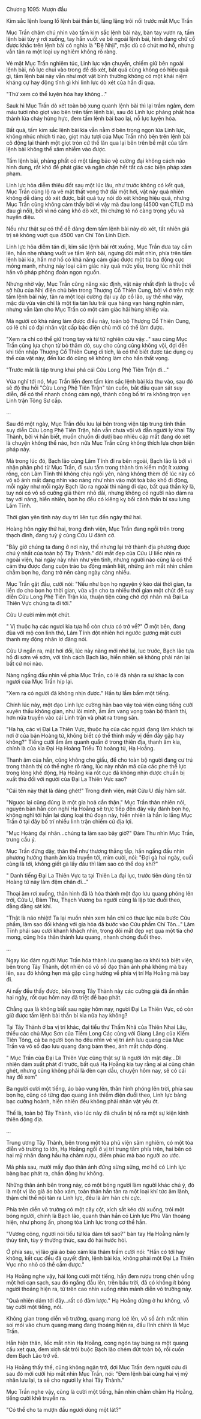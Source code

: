 




Chương 1095: Mượn đầu


Kim sắc lệnh loang lổ lệnh bài thần bí, lẳng lặng trôi nổi trước mắt Mục Trần

Mục Trần chăm chú nhìn vào tấm kim sắc lệnh bài này, bàn tay vươn ra, tấm lệnh bài tùy ý rơi xuống, tay hắn vuốt ve bề ngoài lệnh bài, hình dạng chữ cổ được khắc trên lệnh bài có nghia là "Đệ Nhịi", mặc dù có chút mơ hồ, nhưng vẫn tản ra một loại uy nghiêm không rõ ràng.

Vẻ mặt Mục Trần nghiêm túc, Linh lực vận chuyển, chiếm giữ bên ngoài lệnh bài, nỗ lực chui vào trong để dò xét, bất quá cũng không có hiệu quả gì, tấm lệnh bài này vẫn như một vật bình thường không có một khái niệm kháng cự hay động tĩnh gì khi linh lực dò xét của hắn đi qua.

"Thử xem có thể luyện hóa hay không…"

Sauk hi Mục Trần dò xét toàn bộ xung quanh lệnh bài thì lại trầm ngâm, đem máu tươi nhỏ giọt vào bên trên tấm lệnh bài, sau đó Linh lực phảng phất hóa thành lửa cháy hừng hực, đem tấm lệnh bài bao lại, nỗ lực luyện hóa.

Bất quá, tấm kim sắc lệnh bài kia vẫn nằm ở bên trong ngọn lửa Linh lực, không nhúc nhích tí nào, giọt máu tươi của Mục Trần nhỏ bên trên lệnh bài cô động lại thành một giọt tròn cứ thế lăn qua lại bên trên bề mặt của tấm lệnh bài không thể xâm nhiễm vào được.

Tấm lệnh bài, phảng phất có một tầng bảo vệ cường đại không cách nào hình dung, rất khó để phát giác và ngăn chặn hết tất cả các biện pháp xâm phạm.

Linh lực hỏa diễm thiêu đốt sau một lúc lâu, như trước không có kết quả, Mục Trần cũng lộ ra vẻ mặt thất vọng thở dài một hơi, vật này quả nhiên không dễ dàng dò xét được, bất quá tuy nói dò xét không hiệu quả, nhưng Mục Trần cũng không cảm thấy bởi vì vậy mà đau long (4500 vạn CTLD mà đau gì nổi), bởi vì nó càng khó dò xét, thì chứng tỏ nó càng trọng yếu và huyền diệu.

Nếu như thật sự có thể dễ dàng đem tấm lệnh bài này dò xét, tất nhiên giá trị sẽ không vượt qua 4500 vạn Chí Tôn Linh Dịch.

Linh lực hỏa diễm tán đi, kim sắc lệnh bài rớt xuống, Mục Trần đưa tay cầm lên, hắn nhẹ nhàng vuốt ve tấm lệnh bài, ngưng đôi mắt nhìn, phía trên tấm lệnh bài kia, hắn mơ hồ có khả năng cảm giác được một tia ba động cực mỏng manh, nhưng này loại cảm giác này quá mức yếu, trong lúc nhất thời hắn vô pháp phỏng đoán ngọn nguồn.

Nhưng nhờ vậy, Mục Trần cũng năng xác định, vật này nhất định là thuộc về sở hữu của Nhị điện chủ bên trong Thượng Cổ Thiên Cung, bởi vì ở trên mặt tấm lệnh bài này, tản ra một loại cường đại uy áp cổ lão, uy thế như vậy, mặc dù vừa vặn chỉ là một tia tàn lưu trải qua hàng vạn hàng nghìn năm, nhưng vẫn làm cho Mục Trần có một cảm giác hãi hùng khiếp vía.

Mà người có khả năng làm được điều này, toàn bộ Thượng Cổ Thiên Cung, có lẽ chỉ có đại nhân vật cấp bậc điện chủ mới có thể làm được.

"Xem ra chỉ có thể giữ trong tay và từ từ nghiên cứu vậy…" sau cùng Mục Trần cũng lựa chọn từ bỏ thăm dò, suy cho cùng cũng không vội, đợi đến khi tiến nhập Thượng Cổ Thiên Cung di tích, là có thể biết được tác dụng cụ thể của vật này, đến lúc đó cũng sẽ không làm cho hắn thất vọng.

"Trước mắt là tập trung khai phá cái Cửu Long Phệ Tiên Trận đi…"

Vừa nghĩ tới nó, Mục Trần liền đem tấm kim sắc lệnh bài kia thu vào, sau đó sẽ độ thu hồi "Cửu Long Phệ Tiên Trận" tàn cuốn, bắt đầu quan sát suy diễn, để có thể nhanh chóng cảm ngộ, thành công bố trí ra không trọn vẹn Linh trận Tông Sư cấp.

…

Sau đó một ngày, Mục Trần đều lưu lại bên trong viện tập trung tinh thần suy diễn Cửu Long Phệ Tiên Trận, hắn vẫn chưa vội vã dẫn người ly khai Tây Thành, bởi vì hắn biết, muốn chuồn đi dưới bao nhiêu cặp mắt đang dò xét là chuyện không thể nào, hơn nữa Mục Trần cũng không thích lựa chọn biện pháp này.

Mà trong lúc đó, Bạch lão cùng Lâm Tĩnh đi ra bên ngoài, Bạch lão là bởi vì nhận phân phó từ Mục Trần, đi sưu tầm trong thành tìm kiếm một ít xương rồng, còn Lâm Tĩnh thì không chịu ngồi yên, nàng không thèm để lúc này có vô số ánh mắt đang nhìn vào nàng như nhìn vào một toà bảo khố đi động, mỗi ngày như mỗi ngày Bạch lão ra ngoài thì nàng đi dạo, bất quá thần kỳ là, tuy nói có vô số cường giả thèm nhỏ dãi, nhưng không có người nào dám ra tay với nàng, hiển nhiên, bọn họ đều có kiêng kỵ bối cảnh thần bí sau lưng Lâm Tĩnh.

Thời gian yên tĩnh này duy trì liên tục đến ngày thứ hai.

Hoàng hôn ngày thứ hai, trong đình viện, Mục Trần đang ngồi trên trong thạch đình, đang tuỳ ý cùng Cửu U đánh cờ.

"Bây giờ chúng ta đang ở nơi này, thế nhưng lại trở thành địa phương được chú ý nhất của toàn bộ Tây Thành." đôi mắt đẹp của Cửu U liếc nhìn ra ngoài viện, hai ngày này nhìn như yên tĩnh, nhưng người nào cũng là có thể cảm thụ được đang cuộn trào ba động mãnh liệt, những ánh mắt nhìn chằm chằm bọn họ, đang trở nên càng ngày càng nhiều.

Mục Trần gật đầu, cười nói: "Nếu như bọn họ nguyện ý kéo dài thời gian, ta liền do cho bọn họ thời gian, vừa vặn cho ta nhiều thời gian một chút để suy diễn Cửu Long Phệ Tiên Trận kia, thuận tiện cũng chờ đợi nhân mã Đại La Thiên Vực chúng ta đi tới."

Cửu U cười mỉm một chút.

" Vị thuộc hạ các ngươi kia tựa hồ còn chưa có trở về?" Ở một bên, đang đùa với mộ con linh thỏ, Lâm Tĩnh đột nhiên hơi ngước gương mặt cười thanh mỵ động nhân lơ đãng nói.

Cửu U ngẩn ra, mặt hơi đổi, lúc này nàng mới nhớ lại, luc trước, Bạch lão tựa hồ đi sơm về sớm, với tính cách Bạch lão, hiển nhiên sẽ không phải nán lại bất cứ noi nào.

Nàng ngẩng đầu nhìn về phía Mục Trần, có lẽ đã nhận ra sự khác lạ con ngươi của Mục Trần híp lại.

"Xem ra có người đã không nhịn được." Hắn tự lẩm bẩm một tiếng.

Chính lúc này, một đạo Linh lực cường hãn bao vây toà viện cùng tiếng cười xuyên thấu không gian, như lôi minh, ầm ầm vang vọng toàn bộ thành thị, hơn nữa truyền vào cái Linh trận và phát ra trong sân.

"Ha ha, các vị Đại La Thiên Vực, thuộc hạ của các ngươi đang làm khách tại nơi ở của bản Hoàng tử, không biết có thể thỉnh mấy vị đến đây gặp hay không?" Tiếng cười ầm ầm quanh quẩn ở trong thiên địa, thanh âm kia, chính là của kia Đại Hạ Hoàng Triều Tứ hoàng tử, Hạ Hoằng.

Thanh âm của hắn, cũng không che giấu, để cho toàn bộ người đang cư trú trong thành thị có thể nghe rõ ràng, lúc này nhân mã của các phe thế lực trong lòng khẽ động, Hạ Hoằng kia rốt cục đã không nhịn được chuẩn bị xuất thủ đối với người của Đại La Thiên Vực sao?

"Cái tên này thật là đáng ghét!" Trong đình viện, mặt Cửu U đầy hàm sát.

"Ngược lại cũng đúng là một gia hoả cẩn thận." Mục Trần thản nhiên nói, nguyên bản hắn còn nghĩ Hạ Hoằng sẽ trực tiếp đến đây vây đánh bọn họ, không nghĩ tới hắn lại dùng loại thủ đoạn này, hiển nhiên là hắn lo lắng Mục Trần ở tại đây bố trí nhiều linh trận chiếm cứ địa lợi.

"Mục Hoàng đại nhân...chúng ta làm sao bây giờ?" Đàm Thu nhìn Mục Trần, trưng cầu ý.

Mục Trần đứng dậy, thân thể như thương thẳng tắp, hắn ngẩng đầu nhìn phương hướng thanh âm kia truyền tới, mỉm cười, nói: "Đợi gà hai ngày, cuối cùng là tới, không giết gà lấy đầu thì làm sao có thể doạ khỉ?"

" Danh tiếng Đại La Thiên Vực ta tại Thiên La đại lục, trước tiên dùng tên tứ Hoàng tử này làm đệm chân đi…"

Thoại âm rơi xuống, thân hình đã là hóa thành một đạo lưu quang phóng lên trời, Cửu U, Đàm Thu, Thạch Vương ba người cũng là lập tức đuổi theo, đằng đằng sát khí.

"Thật là náo nhiệt! Ta lại muốn nhìn xem hắn chỉ có thực lực nửa bước Cửu phẩm, làm sao đối kháng với gia hỏa đã bước vào Cửu phẩm Chí Tôn…" Lâm Tĩnh phái sau cười khanh khách nhìn, trong đôi mắt đẹp xẹt qua một tia chờ mong, cũng hóa thân thành lưu quang, nhanh chóng đuổi theo.

…

Ngay lúc đám người Mục Trần hóa thành lưu quang lao ra khỏi toà biệt viện, bên trong Tây Thành, đột nhiên có vô số đạo thân ảnh phá không mà bay lên, sau đó không hẹn mà gặp cùng hướng về phía vị trí Hạ Hoằng mà bay đi.

Ai nấy đều thấy được, bên trong Tây Thành này các cường giả đã ẩn nhẫn hai ngày, rốt cục hôm nay đã triệt để bạo phát.

Chẳng qua là không biết sau ngày hôm nay, người Đại La Thiên Vực, có còn giữ được tấm lệnh bài thần bí kia nữa hay không?

Tại Tây Thành ở ba vị trí khác, đại tiểu thư Thấm Nhã của Thiên Nhai Lâu, thiếu các chủ Mục Sơn của Tiềm Long Các cùng với Giang Lăng của Kiếm Tiên Tông, cả ba người bọn họ đều nhìn về vị trí ánh lưu quang của Mục Trần và vô số đạo lưu quang đang bám theo, ánh mắt chớp động.

" Mục Trần của Đại La Thiên Vực cũng thật sự là người lớn mật đây…Dĩ nhiên dám xuất phát đi trước, bất quá Hạ Hoằng kia tuy rằng ai ai cũng chán ghét, nhưng cũng không phải là đèn cạn dầu, chuyện hôm nay, sẽ có cái hay để xem"

Ba người cười một tiếng, áo bào vung lên, thân hình phóng lên trời, phía sau bọn họ, cũng có từng đạo quang ảnh thiểm điện đuổi theo, Linh lực bàng bạc cường hoành, hiển nhiên đều không phải nhân vật yếu ớt.

Thế là, toàn bộ Tây Thành, vào lúc này đã chuẩn bị nổ ra một sự kiện kinh thiên động địa.

…

Trung ương Tây Thành, bên trong một tòa phủ viện sâm nghiêm, có một tòa diễn võ trường to lớn, Hạ Hoằng ngồi ở vị trí trung tâm phía trên, hai bên có hai mỹ nhân đang hầu hạ châm rượu, diễm phúc mà bao người ao ước.

Mà phía sau, mười mấy đạo thân ảnh đứng sừng sững, mơ hồ có Linh lực bàng bạc phát ra, chấn động hư không.

Những thân ảnh bên trong này, có một bóng người làm người khác chú ý, đó là một vị lão giả áo bào xám, toàn thân hắn tản ra một loại khí tức âm lãnh, thậm chí thể nội tản ra Linh lực, đều là âm hàn chi cực.

Phía trên diễn võ trường có một cây cột, xích sắt kéo dài xuống, trói một bóng người, chính là Bạch lão, quanh thân hắn có Linh lực Phù Văn thoáng hiện, như phong ấn, phong tỏa Linh lực trong cơ thể hắn.

"Vương công, ngươi nói tiểu tử kia dám tới sao?" bàn tay Hạ Hoằng nắm ly thủy tinh, tùy ý thưởng thức, sau đó hài hước hỏi.

Ở phía sau, vị lão giả áo bào xám kia thâm trầm cười nói: "Hắn có tới hay không, kết cục đều đã quyết định, lệnh bài kia, không phải một Đại La Thiên Vực nho nhỏ có thể cầm được."

Hạ Hoằng nghe vậy, hài lòng cười một tiếng, hắn đem rượu trong chén uống một hơi cạn sạch, sau đó ngẩng đầu lên, trên bầu trời, đã có không ít bóng người thoáng hiện ra, từ trên cao nhìn xuống nhìn mảnh diễn võ trường này.

"Quả nhiên dám tới đây…rất có đảm lược." Hạ Hoằng dừng ở hư không, vỗ tay cười một tiếng, nói.

Không gian trong diễn võ trường, quang mang loé lên, vô số ánh mắt nhìn soi mói vào chum quang mang đang thoáng hiện ra, đầu lĩnh chính là Mục Trần.

Hắn hiện thân, liếc mắt nhìn Hạ Hoằng, cong ngón tay búng ra một quang cầu xẹt qua, đem xích sắt trói buộc Bạch lão chém đứt toàn bộ, rồi cuốn đem Bạch Lão trở về.

Hạ Hoằng thấy thế, cũng không ngăn trở, đợi Mục Trần đem người cứu đi sau đó mới cười híp mắt nhìn Mục Trần, nói: "Đem lệnh bài cùng hai vị mỹ nhân lưu lại, ta sẽ cho ngươi ly khai Tây Thành."

Mục Trần nghe vậy, cũng là cười một tiếng, hắn nhìn chằm chằm Hạ Hoằng, tiếng cười khẽ truyền ra.

"Có thể cho ta mượn đầu ngươi dùng một lát?"




